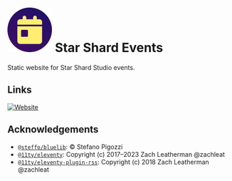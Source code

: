 # ![](icon.png) Star Shard Events

Static website for Star Shard Studio events.

## Links

[![Website](https://img.shields.io/website?url=https%3A%2F%2Fevents.starshard.studio%2F)](https://events.starshard.studio/)

## Acknowledgements

- [`@steffo/bluelib`](https://github.com/Steffo99/bluelib/blob/master/LICENSE.txt): © Stefano Pigozzi
- [`@11ty/eleventy`](https://github.com/11ty/eleventy/blob/master/LICENSE): Copyright (c) 2017–2023 Zach Leatherman @zachleat
- [`@11ty/eleventy-plugin-rss`](https://github.com/11ty/eleventy-plugin-rss/blob/master/LICENSE): Copyright (c) 2018 Zach Leatherman @zachleat
